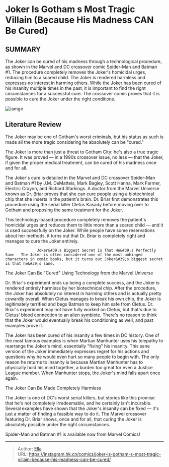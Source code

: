 # Joker Is Gotham s Most Tragic Villain (Because His Madness CAN Be Cured)


## SUMMARY 



  The Joker can be cured of his madness through a technological procedure, as shown in the Marvel and DC crossover comic Spider-Man and Batman #1.   The procedure completely removes the Joker&#39;s homicidal urges, reducing him to a scared child. The Joker is rendered harmless and expresses no interest in harming others.   While the Joker has been cured of his insanity multiple times in the past, it is important to find the right circumstances for a successful cure. The crossover comic proves that it is possible to cure the Joker under the right conditions.  

![iamge](https://static1.srcdn.com/wordpress/wp-content/uploads/2023/08/the-joker-grinning.jpg)

## Literature Review

The Joker may be one of Gotham&#39;s worst criminals, but his status as such is made all the more tragic considering he absolutely can be &#34;cured.&#34;




The Joker is more than just a threat to Gotham City: he&#39;s also a true tragic figure. It was proved — in a 1990s crossover issue, no less — that the Joker, if given the proper medical treatment, can be cured of his madness once and for all.




The Joker&#39;s cure is detailed in the Marvel and DC crossover Spider-Man and Batman #1 by J.M. DeMatteis, Mark Bagley, Scott Hanna, Mark Farmer, Electric Crayon, and Richard Starkings. A doctor from the Marvel Universe known as Dr. Briar proves that she can cure people using a biotechnical chip that she inserts in the patient&#39;s brain. Dr. Briar first demonstrates this procedure using the serial killer Cletus Kasady before moving over to Gotham and proposing the same treatment for the Joker.

          

This technology-based procedure completely removes the patient&#39;s homicidal urges and reduces them to little more than a scared child — and it is used successfully on the Joker. While people have some reservations about her methods, it turns out that Dr. Briar is completely right and manages to cure the Joker entirely.




                  Joker&#39;s Biggest Secret Is That He&#39;s Perfectly Sane   The Joker is often considered one of the most unhinged characters in comic books, but it turns out Joker&#39;s biggest secret is that he&#39;s sane.   


 The Joker Can Be &#34;Cured&#34; Using Technology from the Marvel Universe 


          

Dr. Briar&#39;s experiment ends up being a complete success, and the Joker is rendered entirely harmless by her biotechnical chip. After the procedure, the Joker has absolutely no interest in harming others and is actually pretty cowardly overall. When Cletus manages to break his own chip, the Joker is legitimately terrified and begs Batman to keep him safe from Cletus. Dr. Briar&#39;s experiment may not have fully worked on Cletus, but that&#39;s due to Cletus&#39; blood connection to an alien symbiote. There&#39;s no reason to think that the Joker would eventually break his conditioning as well, and past examples prove it.




The Joker has been cured of his insanity a few times in DC history. One of the most famous examples is when Martian Manhunter uses his telepathy to rearrange the Joker&#39;s mind, essentially &#34;fixing&#34; his insanity. This sane version of the Joker immediately expresses regret for his actions and questions why he would even hurt so many people to begin with. The only reason he returns to insanity is because Martian Manhunter has to physically hold his mind together, a burden too great for even a Justice League member. When Manhunter stops, the Joker&#39;s mind falls apart once again.



 The Joker Can Be Made Completely Harmless 
          

The Joker is one of DC&#39;s worst serial killers, but stories like this promise that he&#39;s not completely irredeemable, and he certainly isn&#39;t incurable. Several examples have shown that the Joker&#39;s insanity can be fixed — it&#39;s just a matter of finding a feasible way to do it. The Marvel crossover featuring Dr. Briar shows, once and for all, that curing the Joker is absolutely possible under the right circumstances.






Spider-Man and Batman #1 is available now from Marvel Comics!





---

> Author: [Ella](https://instagram.hk.cn/)  
> URL: https://instagram.hk.cn/comics/joker-is-gotham-s-most-tragic-villain-because-his-madness-can-be-cured/  

